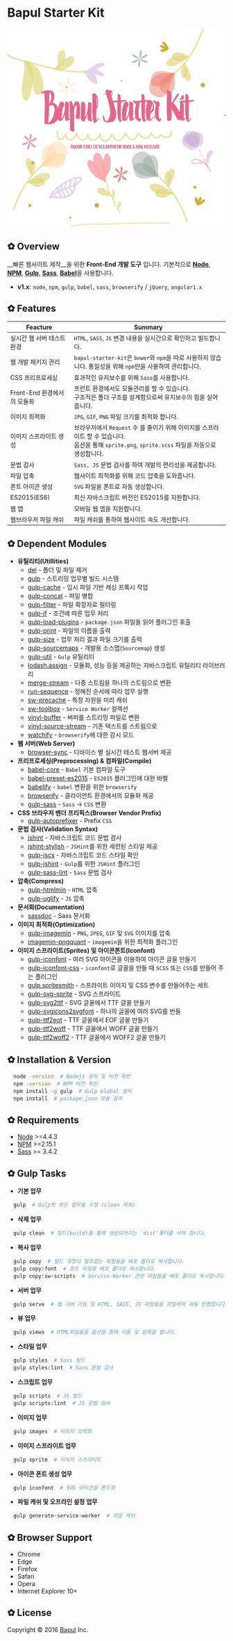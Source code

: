 # Bapul Starter Kit

<div align="center"><img src="./dist/images/bapul-starter-kit.png" alt="bapul-starter-kit"></div>

## ✿ Overview
__빠른 웹사이트 제작__을 위한 __Front-End 개발 도구__ 입니다.
기본적으로 [__Node__](https://nodejs.org/), [__NPM__](https://www.npmjs.com/), [__Gulp__](http://gulpjs.com/), [__Sass__](http://www.sass-lang.com/), [__Babel__](https://babeljs.io/)을 사용합니다.<br>

- __v1.x__: `node`, `npm`, `gulp`, `babel`, `sass`, `browserify` / `jQuery`, `angular1.x`


## ✿ Features
Feacture | Summary
---------|---------
실시간 웹 서버 테스트 환경 | `HTML`, `SASS`, `JS` 변경 내용을 실시간으로 확인하고 빌드합니다.
웹 개발 패키지 관리 | `bapul-starter-kit`은 `bower`와 `npm`을 따로 사용하지 않습니다. 통일성을 위해 `npm`만을 사용하여 관리합니다.
CSS 프리프로세싱 | 효과적인 유지보수를 위해 `Sass`를 사용합니다.
Front-End 환경에서의 모듈화 | 프런트 환경에서도 모듈관리를 할 수 있습니다.<br> 구조적은 폴더 구조를 설계함으로써 유지보수의 힘을 실어 줍니다.
이미지 최적화 | `JPG`, `GIF`, `PNG` 파일 크기를 최적화 합니다.
이미지 스프라이트 생성 | 브라우저에서 `Request` 수 를 줄이기 위해 이미지를 스프라이트 할 수 있습니다.<br>옵션을 통해 `sprite.png`, `sprite.scss` 파일을 자동으로 생성합니다.
문법 검사 | `Sass, JS` 문법 검사를 하여 개발의 편리성을 제공합니다.
파일 압축 | 웹사이트 최적화를 위해 코드 압축을 도와줍니다.
폰트 아이콘 생성 | `SVG` 파일을 폰트로 자동 생성합니다.
ES2015(ES6) | 최신 자바스크립트 버전인 ES2015를 지원합니다.
웹 앱 | 모바일 웹 앱을 지원합니다.
웹브라우저 파일 캐쉬 | 파일 캐쉬를 통하여 웹사이트 속도 개선합니다.


## ✿ Dependent Modules
- __유틸리티(Utillities)__
  - [del](https://github.com/sindresorhus/del) - 폴더 및 파일 제거
  - [gulp](https://github.com/gulpjs/gulp) - 스트리밍 업무별 빌드 시스템
  - [gulp-cache](https://github.com/jgable/gulp-cache) - 임시 파일 기반 캐싱 프록시 작업
  - [gulp-concat](https://github.com/contra/gulp-concat) - 파일 병합
  - [gulp-filter](https://github.com/sindresorhus/gulp-filter) - 파일 확장자로 필터링
  - [gulp-if](https://github.com/robrich/gulp-if) - 조건에 따른 업무 처리
  - [gulp-load-plugins](https://github.com/jackfranklin/gulp-load-plugins) - `package.json` 파일을 읽어 플러그인 호출
  - [gulp-print](https://github.com/alexgorbatchev/gulp-print) - 파일의 이름을 출력
  - [gulp-size](https://github.com/sindresorhus/gulp-size) - 업무 처리 결과 파일 크기를 출력
  - [gulp-sourcemaps](https://github.com/floridoo/gulp-sourcemaps) - 개발용 소스맵(`Sourcemap`) 생성
  - [gulp-util](https://github.com/gulpjs/gulp-util) - `Gulp` 유틸리티
  - [lodash.assign](https://github.com/lodash/lodash) - 모듈화, 성능 등을 제공하는 자바스크립트 유틸리티 라이브러리
  - [merge-stream](https://github.com/grncdr/merge-stream) - 다중 스트림을 하나의 스트림으로 변환
  - [run-sequence](https://github.com/OverZealous/run-sequence) - 정해진 순서에 따라 업무 실행
  - [sw-precache](https://github.com/googlechrome/sw-precache) - 특정 자원을 미리 캐쉬
  - [sw-toolbox](https://github.com/GoogleChrome/sw-toolbox) - `Service Worker` 컬렉션
  - [vinyl-buffer](https://github.com/hughsk/vinyl-buffer) - 버퍼를 스트리밍 파일로 변환
  - [vinyl-source-stream](https://github.com/hughsk/vinyl-source-stream) - 기존 텍스트를 스트림으로
  - [watchify](https://github.com/substack/watchify) - `browserify`에 대한 감시 모드
- __웹 서버(Web Server)__
  - [browser-sync](https://github.com/browsersync/browser-sync) - 디바이스 별 실시간 테스트 웹서버 제공
- __프리프로세싱(Preprocessing) & 컴파일(Compile)__
  - [babel-core](https://github.com/babel/babel/tree/master/packages/babel-core) - `Babel` 기본 컴파일 도구
  - [babel-preset-es2015](https://github.com/babel/babel/tree/master/packages/babel-preset-es2015) - `ES2015` 플러그인에 대한 바벨
  - [babelify](https://github.com/babel/babelify) - `babel` 변환을 위한 `browserify`
  - [browserify](https://github.com/substack/node-browserify) - 클라이언트 환경에서의 모듈화 제공
  - [gulp-sass](https://github.com/dlmanning/gulp-sass) - `Sass` -> `CSS` 변환
- __CSS 브라우저 벤더 프리픽스(Browser Vendor Prefix)__
  - [gulp-autoprefixer](https://github.com/sindresorhus/gulp-autoprefixer) - Prefix `CSS`
- __문법 검사(Validation Syntax)__
  - [jshint](https://github.com/jshint/jshint) - 자바스크립트 코드 문법 검사
  - [jshint-stylish](https://github.com/sindresorhus/jshint-stylish) - `JSHint`를 위한 세련된 스타일 제공
  - [gulp-jscs](https://github.com/jscs-dev/gulp-jscs) - 자바스크립트 코드 스타일 확인
  - [gulp-jshint](https://github.com/spalger/gulp-jshint) - `Gulp`를 위한 `JSHint` 플러그인
  - [gulp-sass-lint](https://github.com/sasstools/gulp-sass-lint) - `Sass` 문법 검사
- __압축(Compress)__
  - [gulp-htmlmin](https://github.com/jonschlinkert/gulp-htmlmin) - `HTML` 압축
  - [gulp-uglify](https://github.com/terinjokes/gulp-uglify) - `JS` 압축
- __문서화(Documentation)__
  - [sassdoc](https://github.com/SassDoc/sassdoc) - Sass 문서화
- __이미지 최적화(Optimization)__
  - [gulp-imagemin](https://github.com/sindresorhus/gulp-imagemin) - `PNG`, `JPEG`, `GIF` 및 `SVG` 이미지를 압축
  - [imagemin-pngquant](https://github.com/imagemin/imagemin-pngquant) - `imagemin`을 위한 최적화 플러그인
- __이미지 스프라이트(Sprites) 및 아이콘폰트(Iconfont)__
  - [gulp-iconfont](https://github.com/nfroidure/gulp-iconfont) - 여러 SVG 아이콘을 이용하여 아이콘 글꼴 만들기
  - [gulp-iconfont-css](https://github.com/backflip/gulp-iconfont-css) - `iconfont`로 글꼴을 만들 때 `SCSS` 또는 `CSS`를 만들어 주는 플러그인
  - [gulp.spritesmith](https://github.com/twolfson/gulp.spritesmith) - 스프라이트 이미지 및 CSS 변수를 만들어주는 세트
  - [gulp-svg-sprite](https://github.com/jkphl/gulp-svg-sprite) - SVG 스프라이트
  - [gulp-svg2ttf](https://github.com/nfroidure/gulp-svg2ttf) - SVG 글꼴에서 TTF 글꼴 만들기
  - [gulp-svgicons2svgfont](https://github.com/nfroidure/gulp-svgicons2svgfont) - 하나의 글꼴에 여러 SVG를 번들
  - [gulp-ttf2eot](https://github.com/nfroidure/gulp-ttf2eot) - TTF 글꼴에서 EOF 글꼴 만들기
  - [gulp-ttf2woff](https://github.com/nfroidure/gulp-ttf2woff) - TTF 글꼴에서 WOFF 글꼴 만들기
  - [gulp-ttf2woff2](https://github.com/nfroidure/gulp-ttf2woff2) - TTF 글꼴에서 WOFF2 글꼴 만들기


## ✿ Installation & Version
```sh
  node -version  # Nodejs 설치 및 버전 확인
  npm -version  # NPM 버전 확인
  npm install -g gulp  # Gulp Global 설치
  npm install  # package.json 모듈 설치
```


## ✿ Requirements
- [Node](http://nodejs.org/) >=4.4.3
- [NPM](https://www.npmjs.com/) >=2.15.1
- [Sass](http://sass-lang.com/) >= 3.4.2


## ✿ Gulp Tasks
- __기본 업무__
```sh
  gulp  # Gulp의 모든 업무를 수행 (clean 제외)
```
- __삭제 업무__
```sh
  gulp clean  # 빌드(build)를 통해 생성되어지는 'dist'폴더를 삭제 합니다.
```
- __복사 업무__
```sh
  gulp copy  # 빌드 과정이 필요없는 파일들을 배포 폴더로 복사합니다.
  gulp copy:font  # 폰트 파일을 배포 폴더로 복사합니다.
  gulp copy:sw-scripts  # Service-Worker 관련 파일들을 배포 폴더로 복사합니다.
```
- __서버 업무__
```sh
  gulp serve  # 웹 서버 가동 및 HTML, SASS, JS 파일들을 관찰하여 자동 반영합니다.
```
- __뷰 업무__
```sh
  gulp views  # HTML파일들을 옵션을 통해 이동 및 압축을 합니다.
```
- __스타일 업무__
```sh
  gulp styles  # Sass 빌드
  gulp styles:lint  # Sass 문법 검사
```
- __스크립트 업무__
```sh
  gulp scripts  # JS 빌드
  gulp scripts:lint  # JS 문법 검사
```
- __이미지 업무__
```sh
  gulp images  # 이미지 최적화
```
- __이미지 스프라이트 업무__
```sh
  gulp sprite  # 이미지 스프라이트
```
- __아이콘 폰트 생성 업무__
```sh
  gulp iconfont  # SVG 아이콘을 폰트화
```
- __파일 캐쉬 및 오프라인 설정 업무__
```sh
  gulp generate-service-worker  # 파일 캐쉬
```


## ✿ Browser Support
- Chrome
- Edge
- Firefox
- Safari
- Opera
- Internet Explorer 10+


## ✿ License
Copyright © 2016 [Bapul](https://about.bapul.net) Inc.
